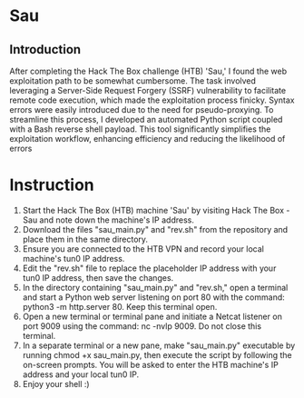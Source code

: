 # Sau

## Introduction

After completing the Hack The Box challenge (HTB) 'Sau,' I found the web exploitation path to be somewhat cumbersome. The task involved leveraging a Server-Side Request Forgery (SSRF) vulnerability to facilitate remote code execution, which made the exploitation process finicky. Syntax errors were easily introduced due to the need for pseudo-proxying. To streamline this process, I developed an automated Python script coupled with a Bash reverse shell payload. This tool significantly simplifies the exploitation workflow, enhancing efficiency and reducing the likelihood of errors

# Instruction 

1. Start the Hack The Box (HTB) machine 'Sau' by visiting Hack The Box - Sau and note down the machine's IP address.
2. Download the files "sau_main.py" and "rev.sh" from the repository and place them in the same directory.
3. Ensure you are connected to the HTB VPN and record your local machine's tun0 IP address.
4. Edit the "rev.sh" file to replace the placeholder IP address with your tun0 IP address, then save the changes.
4. In the directory containing "sau_main.py" and "rev.sh," open a terminal and start a Python web server listening on port 80 with the command: python3 -m http.server 80. Keep this terminal open.
5. Open a new terminal or terminal pane and initiate a Netcat listener on port 9009 using the command: nc -nvlp 9009. Do not close this terminal.
6. In a separate terminal or a new pane, make "sau_main.py" executable by running chmod +x sau_main.py, then execute the script by following the on-screen prompts. You will be asked to enter the HTB machine's IP address and your local tun0 IP.
7. Enjoy your shell :)



